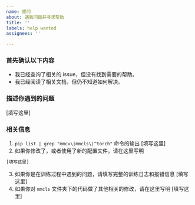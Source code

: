 ```yaml
---
name: 提问
about: 遇到问题并寻求帮助
title: ''
labels: help wanted
assignees: ''

---
```


### 首先确认以下内容
- 我已经查询了相关的 issue，但没有找到需要的帮助。
- 我已经阅读了相关文档，但仍不知道如何解决。

### 描述你遇到的问题

[填写这里]

### 相关信息
1. `pip list | grep "mmcv\|mmcls\|^torch"` 命令的输出
[填写这里]
2. 如果你修改了，或者使用了新的配置文件，请在这里写明
```python
[填写这里]
```
3. 如果你是在训练过程中遇到的问题，请填写完整的训练日志和报错信息
[填写这里]
4. 如果你对 `mmcls` 文件夹下的代码做了其他相关的修改，请在这里写明
[填写这里]
